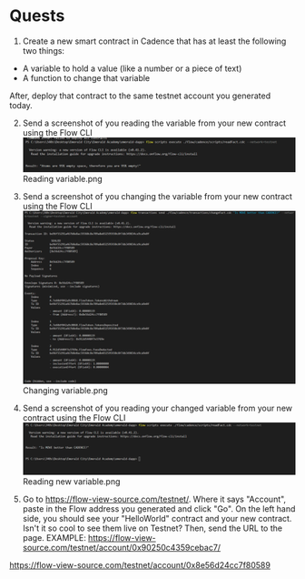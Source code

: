 # Quests
1. Create a new smart contract in Cadence that has at least the following two things:
- A variable to hold a value (like a number or a piece of text)
- A function to change that variable

After, deploy that contract to the same testnet account you generated today.

2. Send a screenshot of you reading the variable from your new contract using the Flow CLI
![](https://github.com/DarthNoobius/beginner-emerald-dapp-quests/blob/main/Chapter%203/Images/Day%203%20reading%20variable.png)
Reading variable.png

3. Send a screenshot of you changing the variable from your new contract using the Flow CLI
![](https://github.com/DarthNoobius/beginner-emerald-dapp-quests/blob/main/Chapter%203/Images/Day%203%20changing%20variable.png)
Changing variable.png

4. Send a screenshot of you reading your changed variable from your new contract using the Flow CLI
![](https://github.com/DarthNoobius/beginner-emerald-dapp-quests/blob/main/Chapter%203/Images/Day%203%20reading%20new%20variable.png)
Reading new variable.png

5. Go to https://flow-view-source.com/testnet/. Where it says "Account", paste in the Flow address you generated and click "Go". On the left hand side, you should see your "HelloWorld" contract and your new contract. Isn't it so cool to see them live on Testnet? Then, send the URL to the page.
EXAMPLE: https://flow-view-source.com/testnet/account/0x90250c4359cebac7/

https://flow-view-source.com/testnet/account/0x8e56d24cc7f80589
